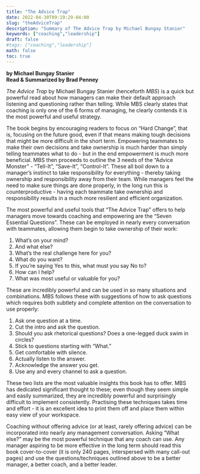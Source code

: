 ```yaml
---
title: "The Advice Trap"
date: 2022-04-30T09:19:29-04:00
slug: "theAdviceTrap"
description: "Summary of The Advice Trap by Michael Bungay Stanier"
keywords: ["coaching","leadership"]
draft: false
#tags: ["coaching","leadership"]
math: false
toc: true
---
```


**by Michael Bungay Stanier**  
**Read & Summarized by Brad Penney**

*The Advice Trap* by Michael Bungay Stanier (henceforth *MBS*) is a quick but powerful read about how managers can make their default approach listening and questioning rather than telling. While MBS clearly states that coaching is only one of the 6 forms of managing, he clearly contends it is the most powerful and useful strategy.

The book begins by encouraging readers to focus on “Hard Change”, that is, focusing on the future good, even if that means making tough decisions that might be more difficult in the short term. Empowering teammates to make their own decisions and take ownership is much harder than simply telling teammates what to do - but in the end empowerment is much more beneficial. MBS then proceeds to outline the 3 needs of the “Advice Monster” - “Tell-It”, “Save-It”, “Control-It”. These all boil down to a manager’s instinct to take responsibility for everything - thereby taking ownership and responsibility away from their team. While managers feel the need to make sure things are done properly, in the long run this is counterproductive - having each teammate take ownership and responsibility results in a much more resilient and efficient organization.

The most powerful and useful tools that “The Advice Trap” offers to help managers move towards coaching and empowering are the “Seven Essential Questions”. These can be employed in nearly every conversation with teammates, allowing them begin to take ownership of their work:

1. What’s on your mind?
2. And what else?
3. What’s the real challenge here for you?
4. What do you want?
5. If you’re saying Yes to this, what must you say No to?
6. How can I help?
7. What was most useful or valuable for you?

These are incredibly powerful and can be used in so many situations and combinations. MBS follows these with suggestions of how to ask questions which requires both subtlety and complete attention on the conversation to use properly:

1. Ask one question at a time.
2. Cut the intro and ask the question.
3. Should you ask rhetorical questions? Does a one-legged duck swim in circles?
4. Stick to questions starting with “What.”
5. Get comfortable with silence.
6. Actually listen to the answer.
7. Acknowledge the answer you get.
8. Use any and every channel to ask a question.

These two lists are the most valuable insights this book has to offer. MBS has dedicated significant thought to these; even though they seem simple and easily summarized, they are incredibly powerful and surprisingly difficult to implement consistently. Practising these techniques takes time and effort - it is an excellent idea to print them off and place them within easy view of your workspace.

Coaching without offering advice (or at least, rarely offering advice) can be incorporated into nearly any management conversation. Asking “What else?” may be the most powerful technique that any coach can use. Any manager aspiring to be more effective in the long term should read this book cover-to-cover (it is only 240 pages, interspersed with many call-out pages) and use the questions/techniques outlined above to be a better manager, a better coach, and a better leader.
